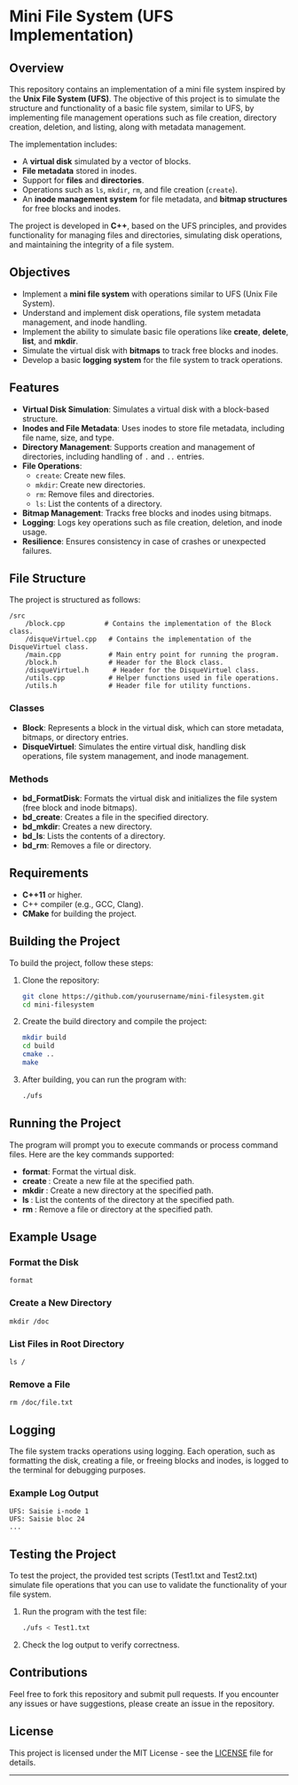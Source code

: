# Mini File System (UFS Implementation)

## Overview

This repository contains an implementation of a mini file system inspired by the **Unix File System (UFS)**. The objective of this project is to simulate the structure and functionality of a basic file system, similar to UFS, by implementing file management operations such as file creation, directory creation, deletion, and listing, along with metadata management.

The implementation includes:
- A **virtual disk** simulated by a vector of blocks.
- **File metadata** stored in inodes.
- Support for **files** and **directories**.
- Operations such as `ls`, `mkdir`, `rm`, and file creation (`create`).
- An **inode management system** for file metadata, and **bitmap structures** for free blocks and inodes.

The project is developed in **C++**, based on the UFS principles, and provides functionality for managing files and directories, simulating disk operations, and maintaining the integrity of a file system.

## Objectives

- Implement a **mini file system** with operations similar to UFS (Unix File System).
- Understand and implement disk operations, file system metadata management, and inode handling.
- Implement the ability to simulate basic file operations like **create**, **delete**, **list**, and **mkdir**.
- Simulate the virtual disk with **bitmaps** to track free blocks and inodes.
- Develop a basic **logging system** for the file system to track operations.

## Features

- **Virtual Disk Simulation**: Simulates a virtual disk with a block-based structure.
- **Inodes and File Metadata**: Uses inodes to store file metadata, including file name, size, and type.
- **Directory Management**: Supports creation and management of directories, including handling of `.` and `..` entries.
- **File Operations**:
  - `create`: Create new files.
  - `mkdir`: Create new directories.
  - `rm`: Remove files and directories.
  - `ls`: List the contents of a directory.
- **Bitmap Management**: Tracks free blocks and inodes using bitmaps.
- **Logging**: Logs key operations such as file creation, deletion, and inode usage.
- **Resilience**: Ensures consistency in case of crashes or unexpected failures.

## File Structure

The project is structured as follows:

```
/src
    /block.cpp          # Contains the implementation of the Block class.
    /disqueVirtuel.cpp   # Contains the implementation of the DisqueVirtuel class.
    /main.cpp            # Main entry point for running the program.
    /block.h             # Header for the Block class.
    /disqueVirtuel.h      # Header for the DisqueVirtuel class.
    /utils.cpp           # Helper functions used in file operations.
    /utils.h             # Header file for utility functions.
```

### Classes

- **Block**: Represents a block in the virtual disk, which can store metadata, bitmaps, or directory entries.
- **DisqueVirtuel**: Simulates the entire virtual disk, handling disk operations, file system management, and inode management.

### Methods

- **bd_FormatDisk**: Formats the virtual disk and initializes the file system (free block and inode bitmaps).
- **bd_create**: Creates a file in the specified directory.
- **bd_mkdir**: Creates a new directory.
- **bd_ls**: Lists the contents of a directory.
- **bd_rm**: Removes a file or directory.

## Requirements

- **C++11** or higher.
- C++ compiler (e.g., GCC, Clang).
- **CMake** for building the project.

## Building the Project

To build the project, follow these steps:

1. Clone the repository:

   ```bash
   git clone https://github.com/yourusername/mini-filesystem.git
   cd mini-filesystem
   ```

2. Create the build directory and compile the project:

   ```bash
   mkdir build
   cd build
   cmake ..
   make
   ```

3. After building, you can run the program with:

   ```bash
   ./ufs
   ```

## Running the Project

The program will prompt you to execute commands or process command files. Here are the key commands supported:

- **format**: Format the virtual disk.
- **create <path>**: Create a new file at the specified path.
- **mkdir <path>**: Create a new directory at the specified path.
- **ls <path>**: List the contents of the directory at the specified path.
- **rm <path>**: Remove a file or directory at the specified path.

## Example Usage

### Format the Disk

```
format
```

### Create a New Directory

```
mkdir /doc
```

### List Files in Root Directory

```
ls /
```

### Remove a File

```
rm /doc/file.txt
```

## Logging

The file system tracks operations using logging. Each operation, such as formatting the disk, creating a file, or freeing blocks and inodes, is logged to the terminal for debugging purposes.

### Example Log Output

```
UFS: Saisie i-node 1
UFS: Saisie bloc 24
...
```

## Testing the Project

To test the project, the provided test scripts (Test1.txt and Test2.txt) simulate file operations that you can use to validate the functionality of your file system.

1. Run the program with the test file:

   ```bash
   ./ufs < Test1.txt
   ```

2. Check the log output to verify correctness.

## Contributions

Feel free to fork this repository and submit pull requests. If you encounter any issues or have suggestions, please create an issue in the repository.

## License

This project is licensed under the MIT License - see the [LICENSE](LICENSE) file for details.

---
